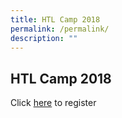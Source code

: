 ```yaml
---
title: HTL Camp 2018
permalink: /permalink/
description: ""
---
```

## HTL Camp 2018

Click [here](https://docs.google.com/forms/d/e/1FAIpQLScCUZwZS2PN1RCfOFtpXQ2_UqLwCu-R6i1WqTRs8lhEPKflBA/closedform) to register



